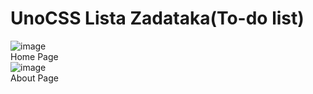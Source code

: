 # UnoCSS Lista Zadataka(To-do list)

![image](https://github.com/user-attachments/assets/3fcf92e3-487d-4416-8770-881d480b79f1) <br>
Home Page <br>
![image](https://github.com/user-attachments/assets/b6e34617-d74c-4a86-ae20-2ba5aefac233) <br>
About Page 

